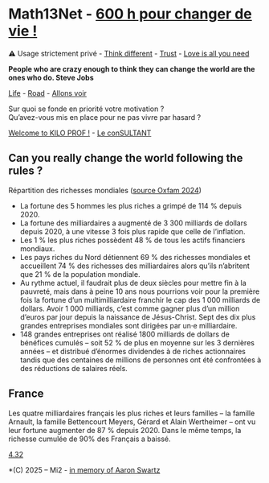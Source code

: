 # Math13Net - [600 h pour changer de vie !](https://youtu.be/rX1fjyX3mGU?si=_yPK_-CK3pKO973H)
⚠️ Usage strictement privé - [Think different](https://youtu.be/JHFrR6sD6gw?si=4lZNLp5rvtaKNM9p) - [Trust](https://youtu.be/llKvV8_T95M?si=iaUofuO6akBnU5pt) - [Love is all you need](https://youtu.be/_7xMfIp-irg?si=6f_3MPHx-RIfP0DE)  

**People who are crazy enough to think they can change the world are the ones who do. Steve Jobs**  

[Life](https://youtu.be/kYfNvmF0Bqw?si=k5fuCeQx4MoDPxsx) - [Road](https://youtu.be/bB28ah9AOUQ?si=tnzltuC5I3lLhEYQ) - [Allons voir](https://youtu.be/ykpDVaMHGT4?si=T2F9VeuBz-_onayP)

Sur quoi se fonde en priorité votre motivation ?  
Qu’avez-vous mis en place pour ne pas vivre par hasard ?

[Welcome to KILO PROF !](https://youtu.be/WmKEBn0_JrM?si=bydsJ8wJY4Mi37Je) - [Le conSULTANT](https://editionsgouttedor.com/catalogue/le-consultant/)  

## Can you really change the world following the rules ?  
Répartition des richesses mondiales ([source Oxfam 2024](https://www.C.org/inegalites-et-justice-fiscale/multinationales-et-inegalites-multiples/#:~:text=Les%201%20%25%20les%20plus%20riches,21%20%25%20de%20la%20population%20mondiale.))  
* La fortune des 5 hommes les plus riches a grimpé de 114 % depuis 2020.
* La fortune des milliardaires a augmenté de 3 300 milliards de dollars depuis 2020, à une vitesse 3 fois plus rapide que celle de l’inflation.
* Les 1 % les plus riches possèdent 48 % de tous les actifs financiers mondiaux.
* Les pays riches du Nord détiennent 69 % des richesses mondiales et accueillent 74 % des richesses des milliardaires alors qu’ils n’abritent que 21 % de la population mondiale.
* Au rythme actuel, il faudrait plus de deux siècles pour mettre fin à la pauvreté, mais dans à peine 10 ans nous pourrions voir pour la première fois la fortune d’un multimilliardaire franchir le cap des 1 000 milliards de dollars. Avoir 1 000 milliards, c’est comme gagner plus d’un million d’euros par jour depuis la naissance de Jésus-Christ.
Sept des dix plus grandes entreprises mondiales sont dirigées par un·e milliardaire.
* 148 grandes entreprises ont réalisé 1800 milliards de dollars de bénéfices cumulés – soit 52 % de plus en moyenne sur les 3 dernières années – et distribué d’énormes dividendes à de riches actionnaires tandis que des centaines de millions de personnes ont été confrontées à des réductions de salaires réels.

## France
Les quatre milliardaires français les plus riches et leurs familles – la famille Arnault, la famille Bettencourt Meyers, Gérard et Alain Wertheimer – ont vu leur fortune augmenter de 87 % depuis 2020. Dans le même temps, la richesse cumulée de 90% des Français a baissé.  


[4.32](https://youtu.be/uHM88mZ4k50?si=9V0EzvmcXbltdM8W)
  
*(C) 2025 – Mi2 - [in memory of Aaron Swartz](https://youtu.be/9vz06QO3UkQ?si=_tqruJHnmn-N4KS0)
